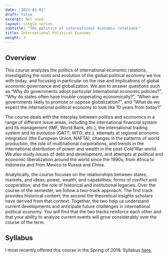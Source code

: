 ```yaml
---
date: "2021-01-02"
draft: false
excerpt: Not used.
layout: single-series
subtitle: "The politics of international economic relations"
title: International Political Economy
weight: 3
---
```


## Overview

This course analyzes the politics of international economic relations, investigating the roots and evolution of the global political economy we live with today, and focusing in particular on the rise and implications of global economic governance and globalization. We aim to answer questions such as “Why do governments adopt particular international economic policies?”, “Why do states often have trouble cooperating economically?”, “When are governments likely to promote or oppose globalization?”, and “What do we expect the international political economy to look like 10 years from today?”

The course deals with the interplay between politics and economics in a range of different issue areas, including the international financial system and its management (IMF, World Bank, etc.), the international trading system and its evolution (GATT, WTO, etc.), attempts at regional economic integration (the European Union, NAFTA), changes in the patterns of world production, the role of multinational corporations, and trends in the international distribution of power and wealth in the post-Cold War world. We also study issues of debt and development, and attempts at political and economic liberalization around the world since the 1990s, from Africa to Indonesia and from Mexico to Russia and China.
  
Analytically, the course focuses on the relationships between states, markets, and ideas; power, wealth, and capabilities; forms of conflict and cooperation; and the role of historical and institutional legacies. Over the course of the semester, we follow a two-track approach. The first track provides historical context; the second the theoretical insights scholars have derived from that context. Together, the two help us understand current developments and anticipate future challenges in international political economy. You will find that the two tracks reinforce each other and that your ability to analyze current events will grow considerably over the course of the term.

## Syllabus

I most recently offered this course in the Spring of 2018. Syllabus [here](GOV327_IPE_Spring_2018_van_der_Veen.pdf).
